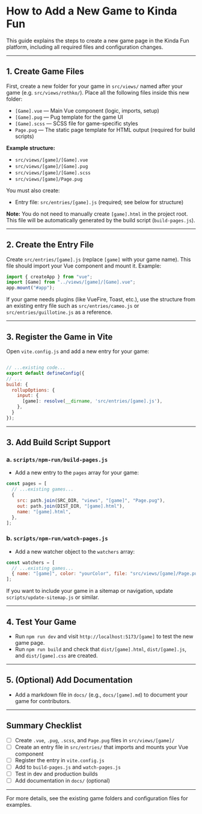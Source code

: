 # How to Add a New Game to Kinda Fun

This guide explains the steps to create a new game page in the Kinda Fun platform, including all required files and configuration changes.

---

## 1. Create Game Files

First, create a new folder for your game in `src/views/` named after your game (e.g. `src/views/rothko/`). Place all the following files inside this new folder:

- `[Game].vue` — Main Vue component (logic, imports, setup)
- `[Game].pug` — Pug template for the game UI
- `[Game].scss` — SCSS file for game-specific styles
- `Page.pug` — The static page template for HTML output (required for build scripts)

**Example structure:**

- `src/views/[game]/[Game].vue`
- `src/views/[game]/[Game].pug`
- `src/views/[game]/[Game].scss`
- `src/views/[game]/Page.pug`

You must also create:

- Entry file: `src/entries/[game].js` (required; see below for structure)

**Note:** You do not need to manually create `[game].html` in the project root. This file will be automatically generated by the build script (`build-pages.js`).

---

## 2. Create the Entry File

Create `src/entries/[game].js` (replace `[game]` with your game name). This file should import your Vue component and mount it. Example:

```js
import { createApp } from "vue";
import [Game] from "../views/[game]/[Game].vue";
app.mount("#app");
```

If your game needs plugins (like VueFire, Toast, etc.), use the structure from an existing entry file such as `src/entries/cameo.js` or `src/entries/guillotine.js` as a reference.

---

## 3. Register the Game in Vite

Open `vite.config.js` and add a new entry for your game:

```js

// ...existing code...
export default defineConfig({
// ...
build: {
  rollupOptions: {
    input: {
      [game]: resolve(__dirname, 'src/entries/[game].js'),
    },
  }
});

```

---

## 3. Add Build Script Support

### a. `scripts/npm-run/build-pages.js`

- Add a new entry to the `pages` array for your game:

```js
const pages = [
  // ...existing games...
  {
    src: path.join(SRC_DIR, "views", "[game]", "Page.pug"),
    out: path.join(DIST_DIR, "[game].html"),
    name: "[game].html",
  },
];
```

### b. `scripts/npm-run/watch-pages.js`

- Add a new watcher object to the `watchers` array:

```js
const watchers = [
  // ...existing games...
  { name: "[game]", color: "yourColor", file: "src/views/[game]/Page.pug", build: "[game]" },
];
```

If you want to include your game in a sitemap or navigation, update `scripts/update-sitemap.js` or similar.

---

## 4. Test Your Game

- Run `npm run dev` and visit `http://localhost:5173/[game]` to test the new game page.
- Run `npm run build` and check that `dist/[game].html`, `dist/[game].js`, and `dist/[game].css` are created.

---

## 5. (Optional) Add Documentation

- Add a markdown file in `docs/` (e.g., `docs/[game].md`) to document your game for contributors.

---

## Summary Checklist

- [ ] Create `.vue`, `.pug`, `.scss`, and `Page.pug` files in `src/views/[game]/`
- [ ] Create an entry file in `src/entries/` that imports and mounts your Vue component
- [ ] Register the entry in `vite.config.js`
- [ ] Add to `build-pages.js` and `watch-pages.js`
- [ ] Test in dev and production builds
- [ ] Add documentation in `docs/` (optional)

---

For more details, see the existing game folders and configuration files for examples.
